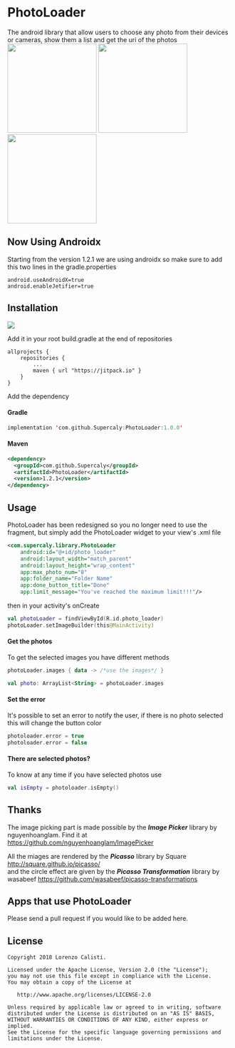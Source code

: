 # PhotoLoader
The android library that allow users to choose any photo from their devices or cameras, show them a list and get the uri of the photos <br/>
<img src="https://raw.githubusercontent.com/Supercaly/PhotoLoader/master/screen-empty.png" width="200">
<img src="https://raw.githubusercontent.com/Supercaly/PhotoLoader/master/screen-data.png" width="200">
<img src="https://raw.githubusercontent.com/Supercaly/PhotoLoader/master/screen-error.png" width="200">

## Now Using Androidx
Starting from the version 1.2.1 we are using androidx so make sure to add this two lines in the gradle.properties
```
android.useAndroidX=true
android.enableJetifier=true
```

## Installation
[![](https://jitpack.io/v/Supercaly/PhotoLoader.svg)](https://jitpack.io/#Supercaly/PhotoLoader)

Add it in your root build.gradle at the end of repositories

```
allprojects {
    repositories {
        ...
        maven { url "https://jitpack.io" }
    }
}
```

Add the dependency
#### Gradle
```kotlin
implementation 'com.github.Supercaly:PhotoLoader:1.0.0'
```
#### Maven

```xml
<dependency>
  <groupId>com.github.Supercaly</groupId>
  <artifactId>PhotoLoader</artifactId>
  <version>1.2.1</version>
</dependency>
```

## Usage
PhotoLoader has been redesigned so you no longer need to use the fragment, but simply add the PhotoLoader widget
to your view's .xml file

```xml
<com.supercaly.library.PhotoLoader
    android:id="@+id/photo_loader"
    android:layout_width="match_parent"
    android:layout_height="wrap_content"
    app:max_photo_num="8"
    app:folder_name="Folder Name"
    app:done_button_title="Done"
    app:limit_message="You've reached the maximum limit!!!"/>
```

then in your activity's onCreate

```kotlin
val photoLoader = findViewById(R.id.photo_loader)
photoLoader.setImageBuilder(this@MainActivity)
```

#### Get the photos
To get the selected images you have different methods
```kotlin
photoLoader.images { data -> /*use the images*/ }

val photo: ArrayList<String> = photoLoader.images
```

#### Set the error
It's possible to set an error to notify the user, if there is no photo selected this will change the button color

```kotlin
photoloader.error = true
photoloader.error = false
```

#### There are selected photos?
To know at any time if you have selected photos use
```kotlin
val isEmpty = photoloader.isEmpty()
```
## Thanks
The image picking part is made possible by the ***Image Picker*** library by nguyenhoanglam.
Find it at https://github.com/nguyenhoanglam/ImagePicker

All the miages are rendered by the ***Picasso*** library by Square http://square.github.io/picasso/ <br/>
and the circle effect are given by the ***Picasso Transformation*** library by wasabeef https://github.com/wasabeef/picasso-transformations

## Apps that use PhotoLoader
Please send a pull request if you would like to be added here.

## License
```
Copyright 2018 Lorenzo Calisti.

Licensed under the Apache License, Version 2.0 (the "License");
you may not use this file except in compliance with the License.
You may obtain a copy of the License at

   http://www.apache.org/licenses/LICENSE-2.0

Unless required by applicable law or agreed to in writing, software
distributed under the License is distributed on an "AS IS" BASIS,
WITHOUT WARRANTIES OR CONDITIONS OF ANY KIND, either express or implied.
See the License for the specific language governing permissions and
limitations under the License.
```
